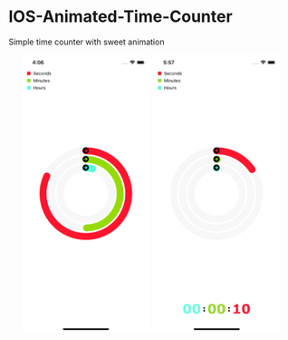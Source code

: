 # IOS-Animated-Time-Counter
Simple time counter with sweet animation

<div align="center" width="100%">
<img width="45%" src="https://github.com/Coder-ACJHP/IOS-Animated-Time-Counter/blob/master/Animation%20Clock/Assets.xcassets/counter-1.imageset/counter-1.png">
  <img width="45%" src="https://github.com/Coder-ACJHP/IOS-Animated-Time-Counter/blob/master/Animation%20Clock/Assets.xcassets/counter-2.imageset/counter-2.png">
</div>
